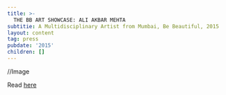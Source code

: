 ```yaml
---
title: >-
  THE BB ART SHOWCASE: ALI AKBAR MEHTA
subtitie: A Multidisciplinary Artist from Mumbai, Be Beautiful, 2015
layout: content
tag: press
pubdate: '2015'
children: []
---
```

//Image

Read [here](https://www.bebeautiful.in/lifestyle/art-and-culture/bb-art-showcase-ali-akbar-mehta-multidisciplinary-artist-from-mumbai)
